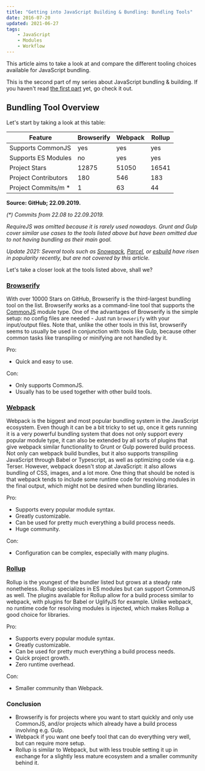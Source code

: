 ```yaml
---
title: "Getting into JavaScript Building & Bundling: Bundling Tools"
date: 2016-07-20
updated: 2021-06-27
tags:
    - JavaScript
    - Modules
    - Workflow
---
```


This article aims to take a look at and compare the different tooling choices available for JavaScript bundling.

This is the second part of my series about JavaScript bundling & building. If you haven't read [the first part](https://rilling.dev/blog/getting-into-javascript-building-and-bundling-modules) yet, go check it out.

<!-- more -->

## Bundling Tool Overview

Let's start by taking a look at this table:

| Feature              | Browserify | Webpack | Rollup |
| -------------------- | ---------- | ------- | ------ |
| Supports CommonJS    | yes        | yes     | yes    |
| Supports ES Modules  | no         | yes     | yes    |
| Project Stars        | 12875      | 51050   | 16541  |
| Project Contributors | 180        | 546     | 183    |
| Project Commits/m \* | 1          | 63      | 44     |

**Source: GitHub; 22.09.2019.**

_(\*) Commits from 22.08 to 22.09.2019._

_RequireJS was omitted because it is rarely used nowadays. Grunt and Gulp cover similar use cases to the tools listed above but have been omitted due to not having bundling as their main goal._

_Update 2021: Several tools such as [Snowpack](https://www.snowpack.dev/), [Parcel](https://parceljs.org/), or [esbuild](https://esbuild.github.io/) have risen in popularity recently, but are not covered by this article._

Let's take a closer look at the tools listed above, shall we?

### [Browserify](http://browserify.org/)

With over 10000 Stars on GitHub, Browserify is the third-largest bundling tool on the list. Browserify works as a command-line tool that supports the [CommonJS](https://rilling.dev/getting-into-JavaScript-building-and-bundling-part-1-modules) module type. One of the advantages of Browserify is the simple setup: no config files are needed - Just run `browserify` with your input/output files.
Note that, unlike the other tools in this list, browserify seems to usually be used in conjunction with tools like Gulp, because other common tasks like transpiling or minifying are not handled by it.

Pro:

-   Quick and easy to use.

Con:

-   Only supports CommonJS.
-   Usually has to be used together with other build tools.

### [Webpack](https://webpack.github.io/)

Webpack is the biggest and most popular bundling system in the JavaScript ecosystem. Even though it can be a bit tricky to set up, once it gets running it is a very powerful bundling system that does not only support every popular module type, it can also be extended by all sorts of plugins that give webpack similar functionality to Grunt or Gulp powered build process. Not only can webpack build bundles, but it also supports transpiling JavaScript through Babel or Typescript, as well as optimizing code via e.g. Terser. However, webpack doesn't stop at JavaScript: it also allows bundling of CSS, images, and a lot more.
One thing that should be noted is that webpack tends to include some runtime code for resolving modules in the final output, which might not be desired when bundling libraries.

Pro:

-   Supports every popular module syntax.
-   Greatly customizable.
-   Can be used for pretty much everything a build process needs.
-   Huge community.

Con:

-   Configuration can be complex, especially with many plugins.

### [Rollup](http://rollupjs.org/)

Rollup is the youngest of the bundler listed but grows at a steady rate nonetheless. Rollup specializes in ES modules but can support CommonJS as well. The plugins available for Rollup allow for a build process similar to webpack, with plugins for Babel or UglifyJS for example.
Unlike webpack, no runtime code for resolving modules is injected, which makes Rollup a good choice for libraries.

Pro:

-   Supports every popular module syntax.
-   Greatly customizable.
-   Can be used for pretty much everything a build process needs.
-   Quick project growth.
-   Zero runtime overhead.

Con:

-   Smaller community than Webpack.

### Conclusion

-   Browserify is for projects where you want to start quickly and only use CommonJS, and/or projects which already have a build process involving e.g. Gulp.
-   Webpack if you want one beefy tool that can do everything very well, but can require more setup.
-   Rollup is similar to Webpack, but with less trouble setting it up in exchange for a slightly less mature ecosystem and a smaller community behind it.
